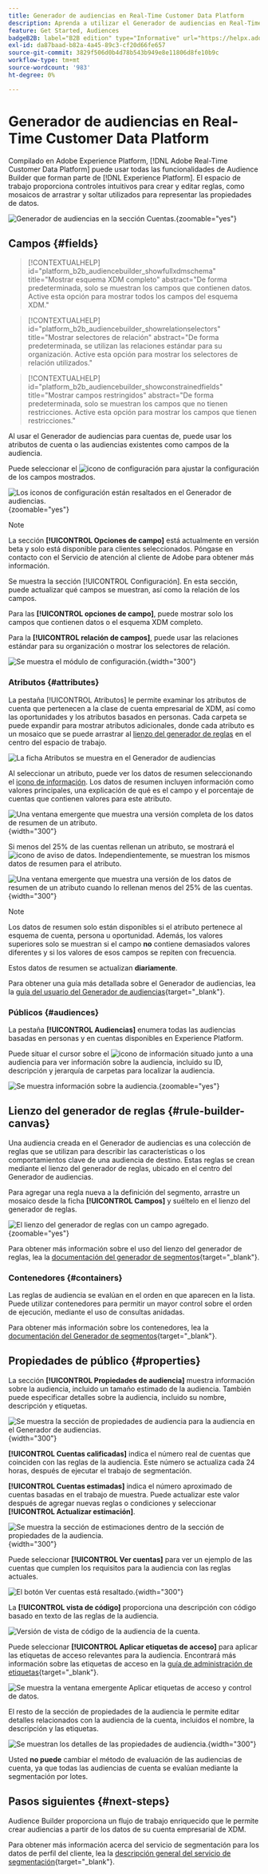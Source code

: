 ```yaml
---
title: Generador de audiencias en Real-Time Customer Data Platform
description: Aprenda a utilizar el Generador de audiencias en Real-Time Customer Data Platform para crear audiencias.
feature: Get Started, Audiences
badgeB2B: label="B2B edition" type="Informative" url="https://helpx.adobe.com/legal/product-descriptions/real-time-customer-data-platform-b2b-edition-prime-and-ultimate-packages.html newtab=true"
exl-id: da87baad-b82a-4a45-89c3-cf20d66fe657
source-git-commit: 3829f506d0b4d78b543b949e8e11806d8fe10b9c
workflow-type: tm+mt
source-wordcount: '983'
ht-degree: 0%

---
```


# Generador de audiencias en Real-Time Customer Data Platform

Compilado en Adobe Experience Platform, [!DNL Adobe Real-Time Customer Data Platform] puede usar todas las funcionalidades de Audience Builder que forman parte de [!DNL Experience Platform]. El espacio de trabajo proporciona controles intuitivos para crear y editar reglas, como mosaicos de arrastrar y soltar utilizados para representar las propiedades de datos.

![Generador de audiencias en la sección Cuentas.](../assets/segmentation/audience-builder/audience-builder.png){zoomable="yes"}

## Campos {#fields}

>[!CONTEXTUALHELP]
>id="platform_b2b_audiencebuilder_showfullxdmschema"
>title="Mostrar esquema XDM completo"
>abstract="De forma predeterminada, solo se muestran los campos que contienen datos. Active esta opción para mostrar todos los campos del esquema XDM."

>[!CONTEXTUALHELP]
>id="platform_b2b_audiencebuilder_showrelationselectors"
>title="Mostrar selectores de relación"
>abstract="De forma predeterminada, se utilizan las relaciones estándar para su organización. Active esta opción para mostrar los selectores de relación utilizados."

>[!CONTEXTUALHELP]
>id="platform_b2b_audiencebuilder_showconstrainedfields"
>title="Mostrar campos restringidos"
>abstract="De forma predeterminada, solo se muestran los campos que no tienen restricciones. Active esta opción para mostrar los campos que tienen restricciones."

Al usar el Generador de audiencias para cuentas de, puede usar los atributos de cuenta o las audiencias existentes como campos de la audiencia.

Puede seleccionar el ![icono de configuración](../../images/icons/settings.png) para ajustar la configuración de los campos mostrados.

![Los iconos de configuración están resaltados en el Generador de audiencias.](../assets/segmentation/audience-builder/select-settings.png){zoomable="yes"}

>[!NOTE]
>
>La sección **[!UICONTROL Opciones de campo]** está actualmente en versión beta y solo está disponible para clientes seleccionados. Póngase en contacto con el Servicio de atención al cliente de Adobe para obtener más información.

Se muestra la sección [!UICONTROL Configuración]. En esta sección, puede actualizar qué campos se muestran, así como la relación de los campos.

Para las **[!UICONTROL opciones de campo]**, puede mostrar solo los campos que contienen datos o el esquema XDM completo.

Para la **[!UICONTROL relación de campos]**, puede usar las relaciones estándar para su organización o mostrar los selectores de relación.

![Se muestra el módulo de configuración.](../assets/segmentation/audience-builder/settings.png){width="300"}

### Atributos {#attributes}

La pestaña [!UICONTROL Atributos] le permite examinar los atributos de cuenta que pertenecen a la clase de cuenta empresarial de XDM, así como las oportunidades y los atributos basados en personas. Cada carpeta se puede expandir para mostrar atributos adicionales, donde cada atributo es un mosaico que se puede arrastrar al [lienzo del generador de reglas](#rule-builder-canvas) en el centro del espacio de trabajo.

![La ficha Atributos se muestra en el Generador de audiencias](../assets/segmentation/audience-builder/attributes.png)

Al seleccionar un atributo, puede ver los datos de resumen seleccionando el [icono de información](../../images/icons/info.png). Los datos de resumen incluyen información como valores principales, una explicación de qué es el campo y el porcentaje de cuentas que contienen valores para este atributo.

![Una ventana emergente que muestra una versión completa de los datos de resumen de un atributo.](../assets/segmentation/audience-builder/full-summary-data.png){width="300"}

Si menos del 25% de las cuentas rellenan un atributo, se mostrará el ![icono de aviso de datos](../../images/icons/data-notice.png). Independientemente, se muestran los mismos datos de resumen para el atributo.

![Una ventana emergente que muestra una versión de los datos de resumen de un atributo cuando lo rellenan menos del 25% de las cuentas.](../assets/segmentation/audience-builder/empty-summary-data.png){width="300"}

>[!NOTE]
>
>Los datos de resumen solo están disponibles si el atributo pertenece al esquema de cuenta, persona u oportunidad. Además, los valores superiores solo se muestran si el campo **no** contiene demasiados valores diferentes y si los valores de esos campos se repiten con frecuencia.
>
>Estos datos de resumen se actualizan **diariamente**.

Para obtener una guía más detallada sobre el Generador de audiencias, lea la [guía del usuario del Generador de audiencias](../../segmentation/ui/segment-builder.md){target="_blank"}.

### Públicos {#audiences}

La pestaña **[!UICONTROL Audiencias]** enumera todas las audiencias basadas en personas y en cuentas disponibles en Experience Platform.

Puede situar el cursor sobre el ![icono de información](../../images/icons/info.png) situado junto a una audiencia para ver información sobre la audiencia, incluido su ID, descripción y jerarquía de carpetas para localizar la audiencia.

![Se muestra información sobre la audiencia.](../assets/segmentation/audience-builder/audience-information.png){zoomable="yes"}

## Lienzo del generador de reglas {#rule-builder-canvas}

Una audiencia creada en el Generador de audiencias es una colección de reglas que se utilizan para describir las características o los comportamientos clave de una audiencia de destino. Estas reglas se crean mediante el lienzo del generador de reglas, ubicado en el centro del Generador de audiencias.

Para agregar una regla nueva a la definición del segmento, arrastre un mosaico desde la ficha **[!UICONTROL Campos]** y suéltelo en el lienzo del generador de reglas.

![El lienzo del generador de reglas con un campo agregado.](../assets/segmentation/audience-builder/added-field.png){zoomable="yes"}

Para obtener más información sobre el uso del lienzo del generador de reglas, lea la [documentación del generador de segmentos](../../segmentation/ui/segment-builder.md#rule-builder-canvas){target="_blank"}.

### Contenedores {#containers}

Las reglas de audiencia se evalúan en el orden en que aparecen en la lista. Puede utilizar contenedores para permitir un mayor control sobre el orden de ejecución, mediante el uso de consultas anidadas.

Para obtener más información sobre los contenedores, lea la [documentación del Generador de segmentos](../../segmentation/ui/segment-builder.md#containers){target="_blank"}.

## Propiedades de público {#properties}

La sección **[!UICONTROL Propiedades de audiencia]** muestra información sobre la audiencia, incluido un tamaño estimado de la audiencia. También puede especificar detalles sobre la audiencia, incluido su nombre, descripción y etiquetas.

![Se muestra la sección de propiedades de audiencia para la audiencia en el Generador de audiencias.](../assets/segmentation/audience-builder/audience-properties.png){width="300"}

**[!UICONTROL Cuentas calificadas]** indica el número real de cuentas que coinciden con las reglas de la audiencia. Este número se actualiza cada 24 horas, después de ejecutar el trabajo de segmentación.

**[!UICONTROL Cuentas estimadas]** indica el número aproximado de cuentas basadas en el trabajo de muestra. Puede actualizar este valor después de agregar nuevas reglas o condiciones y seleccionar **[!UICONTROL Actualizar estimación]**.

![Se muestra la sección de estimaciones dentro de la sección de propiedades de la audiencia.](../assets/segmentation/audience-builder/account-estimates.png){width="300"}

Puede seleccionar **[!UICONTROL Ver cuentas]** para ver un ejemplo de las cuentas que cumplen los requisitos para la audiencia con las reglas actuales.

![El botón Ver cuentas está resaltado.](../assets/segmentation/audience-builder/view-accounts.png){width="300"}

La **[!UICONTROL vista de código]** proporciona una descripción con código basado en texto de las reglas de la audiencia.

![Versión de vista de código de la audiencia de la cuenta.](../assets/segmentation/audience-builder/code-view.png)

Puede seleccionar **[!UICONTROL Aplicar etiquetas de acceso]** para aplicar las etiquetas de acceso relevantes para la audiencia. Encontrará más información sobre las etiquetas de acceso en la [guía de administración de etiquetas](../../access-control/abac/ui/labels.md){target="_blank"}.

![Se muestra la ventana emergente Aplicar etiquetas de acceso y control de datos.](../assets/segmentation/audience-builder/apply-access-labels.png)

El resto de la sección de propiedades de la audiencia le permite editar detalles relacionados con la audiencia de la cuenta, incluidos el nombre, la descripción y las etiquetas.

![Se muestran los detalles de las propiedades de audiencia.](../assets/segmentation/audience-builder/audience-details.png){width="300"}

Usted **no puede** cambiar el método de evaluación de las audiencias de cuenta, ya que todas las audiencias de cuenta se evalúan mediante la segmentación por lotes.

## Pasos siguientes {#next-steps}

Audience Builder proporciona un flujo de trabajo enriquecido que le permite crear audiencias a partir de los datos de su cuenta empresarial de XDM.

Para obtener más información acerca del servicio de segmentación para los datos de perfil del cliente, lea la [descripción general del servicio de segmentación](../../segmentation/home.md){target="_blank"}.
